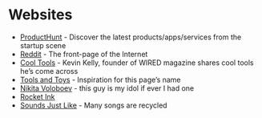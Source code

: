 # Websites

- [ProductHunt][1] - Discover the latest products/apps/services from the startup scene
- [Reddit][2] - The front-page of the Internet
- [Cool Tools][3] - Kevin Kelly, founder of WIRED magazine shares cool tools he’s come across
- [Tools and Toys][4] - Inspiration for this page’s name
- [Nikita Voloboev][5] - this guy is my idol if ever I had one
- [Rocket Ink][6]
- [Sounds Just Like][7] - Many songs are recycled

[1]:	http://leovogel.com/links/r
[2]:	http://leovogel.com/links/s
[3]:	http://kk.org/cooltools
[4]:	http://toolsandtoys.net
[5]:	https://wiki.nikitavoloboev.xyz
[6]:	http://rocketink.net
[7]:	http://soundsjustlike.com